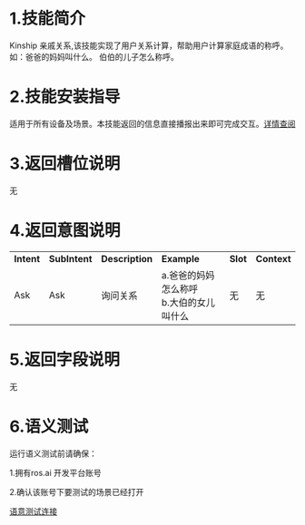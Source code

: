 # 1.技能简介
Kinship 亲戚关系,该技能实现了用户关系计算，帮助用户计算家庭成语的称呼。如：爸爸的妈妈叫什么。 伯伯的儿子怎么称呼。

# 2.技能安装指导
适用于所有设备及场景。本技能返回的信息直接播报出来即可完成交互。[详情查阅](/Bot/4-SkillDocument/最佳实践.md)

# 3.返回槽位说明

无

# 4.返回意图说明

<table>
    <tr>
        <td><b>Intent</b></td> 
        <td><b>SubIntent</b></td> 
        <td><b>Description</b></td> 
        <td><b>Example</b></td> 
        <td><b>Slot</b></td> 
        <td><b>Context</b></td> 
   </tr>
   
   <tr>
        <td>Ask</td> 
        <td>Ask</td> 
        <td>询问关系</td> 
        <td>a.爸爸的妈妈怎么称呼</br>b.大伯的女儿叫什么</td> 
        <td>无</td> 
        <td>无</td> 
   </tr>
   
</table>

# 5.返回字段说明
无

# 6.语义测试
运行语义测试前请确保：

1.拥有ros.ai 开发平台账号

2.确认该账号下要测试的场景已经打开

[语意测试连接](https://passport.ros.ai/#/login)
